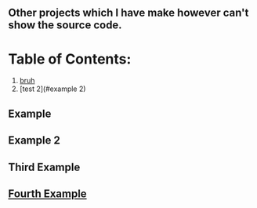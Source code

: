 ## Other projects which I have make however can't show the source code.


# Table of Contents:
1. [bruh](#example)
2. [test 2](#example 2)



## Example
## Example 2
## Third Example
## [Fourth Example](http://www.fourthexample.com) 
